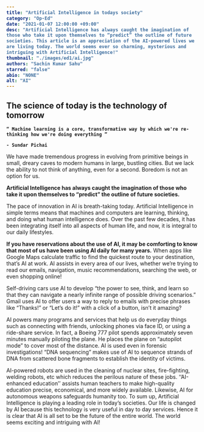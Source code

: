 ```yaml
---
title: "Artificial Intelligence in todays society"
category: "Op-Ed"
date: "2021-01-07 12:00:00 +09:00"
desc: "Artificial Intelligence has always caught the imagination of those who take it upon themselves to “predict” the outline of future societies. This article is an appreciation of the AI-powered lives we are living today. The world seems ever so charming, mysterious and intriguing with Artificial Intelligence!"
thumbnail: "./images/ed1/ai.jpg"
authors: "Sachin Kumar Sahu"
starred: "false"
abio: "NONE"
alt: "AI"
---
```


<style type='text/css'>
code {
  white-space : pre-wrap !important;
  font-weight: bolder !important;
}
</style>

## The science of today is the technology of tomorrow

```
“ Machine learning is a core, transformative way by which we're re-thinking how we're doing everything ”

- Sundar Pichai

```


We have made tremendous progress in evolving from  primitive beings in small, dreary caves to modern humans in large, bustling cities. But we lack the ability to not think of anything, even for a second. Boredom  is not an option for us. 

**Artificial Intelligence has always caught the  imagination of those who take it upon themselves  to “predict” the outline of future societies.** 

The pace of innovation in AI is breath-taking today.  Artificial Intelligence in simple terms means that machines  and computers are learning, thinking, and doing what  human intelligence does. Over the past few decades, it has  been integrating itself into all aspects of human life, and  now, it is integral to our daily lifestyles. 

**If you have reservations about the use of AI, it may  be comforting to know that most of us have been  using AI daily for many years.** When apps like Google  Maps calculate traffic to find the quickest route to your  destination, that’s AI at work. AI assists in every area of our  lives, whether we’re trying to read our emails, navigation,  music recommendations, searching the web, or even  shopping online! 

Self-driving cars use AI to develop “the power to see, think,  and learn so that they can navigate a nearly infinite range of  possible driving scenarios.” Gmail uses AI to offer users a way to reply to emails with precise phrases like “Thanks!” or  “Let’s do it!” with a click of a button, isn’t it amazing? 

AI powers many programs and services that help us do  everyday things such as connecting with friends, unlocking  phones via face ID, or using a ride-share service. In fact, a  Boeing 777 pilot spends approximately seven minutes  manually piloting the plane. He places the plane on  “autopilot mode” to cover most of the distance. 
AI is used even in forensic investigations! “DNA  sequencing” makes use of AI to sequence strands of DNA  from scattered bone fragments to establish the identity of  victims. 

AI-powered robots are used in the cleaning of nuclear sites,  fire-fighting, welding robots, etc which reduces the perilous  nature of these jobs. ‘‘AI-enhanced education’’ assists  human teachers to make high-quality education precise,  economical, and more widely available. Likewise, AI for  autonomous weapons safeguards humanity too. 
To sum up, Artificial Intelligence is playing a leading role in  today’s societies. Our life is changed by AI because this  technology is very useful in day to day services. Hence it is  clear that AI is all set to be the future of the entire world.  The world seems exciting and intriguing with AI! 